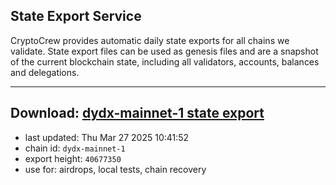 ## State Export Service
CryptoCrew provides automatic daily state exports for all chains we validate. State export files can be used as genesis files and are a snapshot of the current blockchain state, including all validators, accounts, balances and delegations.

---
**Download: [dydx-mainnet-1 state export](https://dl-tyo.ccvalidators.com/SERVICE/dydx/dydx-mainnet-1_export_40677350.json)**
---

- last updated: Thu Mar 27 2025 10:41:52
- chain id: `dydx-mainnet-1`
- export height: `40677350`
- use for: airdrops, local tests, chain recovery
